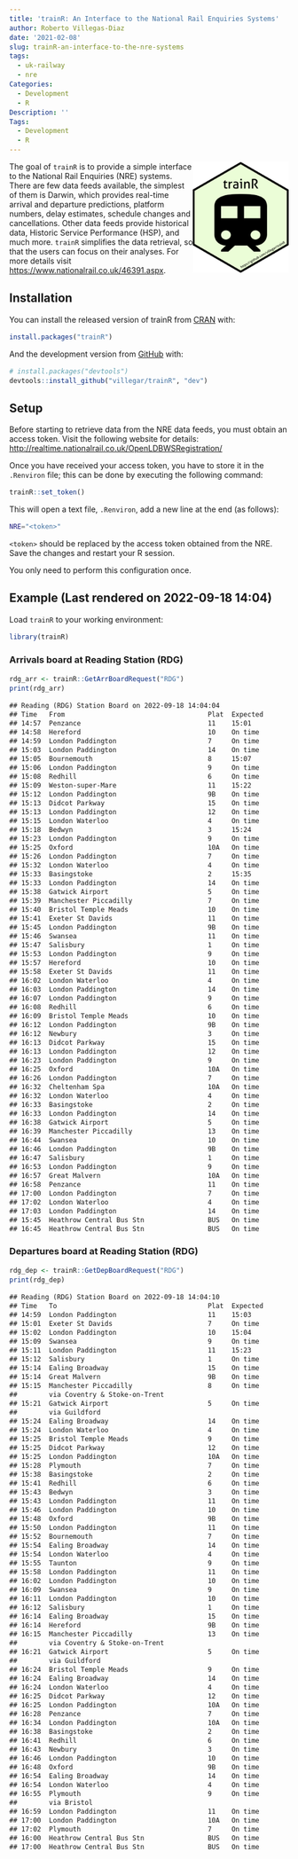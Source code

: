 ```yaml
---
title: 'trainR: An Interface to the National Rail Enquiries Systems'
author: Roberto Villegas-Diaz
date: '2021-02-08'
slug: trainR-an-interface-to-the-nre-systems
tags:
  - uk-railway
  - nre
Categories:
  - Development
  - R
Description: ''
Tags:
  - Development
  - R
---
```


<img src="https://raw.githubusercontent.com/villegar/trainR/main/inst/images/logo.png" alt="logo" align="right" height=200px/>

The goal of `trainR` is to provide a simple interface to the 
National Rail Enquiries (NRE) systems. There are few data feeds 
available, the simplest of them is Darwin, which provides real-time 
arrival and departure predictions, platform numbers, delay estimates, 
schedule changes and cancellations. Other data feeds provide historical 
data, Historic Service Performance (HSP), and much more. `trainR` 
simplifies the data retrieval, so that the users can focus on their 
analyses. For more details visit 
https://www.nationalrail.co.uk/46391.aspx.

## Installation

You can install the released version of trainR from [CRAN](https://CRAN.R-project.org) with:

``` r
install.packages("trainR")
```

And the development version from [GitHub](https://github.com/) with:

``` r
# install.packages("devtools")
devtools::install_github("villegar/trainR", "dev")
```

## Setup
Before starting to retrieve data from the NRE data feeds, you must obtain an access token. 
Visit the following website for details: http://realtime.nationalrail.co.uk/OpenLDBWSRegistration/

Once you have received your access token, you have to store it in the `.Renviron` file; this can be 
done by executing the following command:


```r
trainR::set_token()
```

This will open a text file, `.Renviron`, add a new line at the end (as follows):

```bash
NRE="<token>"
```

`<token>` should be replaced by the access token obtained from the NRE. Save the changes and restart 
your R session.

You only need to perform this configuration once.

## Example (Last rendered on 2022-09-18 14:04)

Load `trainR` to your working environment:

```r
library(trainR)
```

### Arrivals board at Reading Station (RDG)


```r
rdg_arr <- trainR::GetArrBoardRequest("RDG")
print(rdg_arr)
```

```
## Reading (RDG) Station Board on 2022-09-18 14:04:04
## Time   From                                    Plat  Expected
## 14:57  Penzance                                11    15:01
## 14:58  Hereford                                10    On time
## 14:59  London Paddington                       7     On time
## 15:03  London Paddington                       14    On time
## 15:05  Bournemouth                             8     15:07
## 15:06  London Paddington                       9     On time
## 15:08  Redhill                                 6     On time
## 15:09  Weston-super-Mare                       11    15:22
## 15:12  London Paddington                       9B    On time
## 15:13  Didcot Parkway                          15    On time
## 15:13  London Paddington                       12    On time
## 15:15  London Waterloo                         4     On time
## 15:18  Bedwyn                                  3     15:24
## 15:23  London Paddington                       9     On time
## 15:25  Oxford                                  10A   On time
## 15:26  London Paddington                       7     On time
## 15:32  London Waterloo                         4     On time
## 15:33  Basingstoke                             2     15:35
## 15:33  London Paddington                       14    On time
## 15:38  Gatwick Airport                         5     On time
## 15:39  Manchester Piccadilly                   7     On time
## 15:40  Bristol Temple Meads                    10    On time
## 15:41  Exeter St Davids                        11    On time
## 15:45  London Paddington                       9B    On time
## 15:46  Swansea                                 11    On time
## 15:47  Salisbury                               1     On time
## 15:53  London Paddington                       9     On time
## 15:57  Hereford                                10    On time
## 15:58  Exeter St Davids                        11    On time
## 16:02  London Waterloo                         4     On time
## 16:03  London Paddington                       14    On time
## 16:07  London Paddington                       9     On time
## 16:08  Redhill                                 6     On time
## 16:09  Bristol Temple Meads                    10    On time
## 16:12  London Paddington                       9B    On time
## 16:12  Newbury                                 3     On time
## 16:13  Didcot Parkway                          15    On time
## 16:13  London Paddington                       12    On time
## 16:23  London Paddington                       9     On time
## 16:25  Oxford                                  10A   On time
## 16:26  London Paddington                       7     On time
## 16:32  Cheltenham Spa                          10A   On time
## 16:32  London Waterloo                         4     On time
## 16:33  Basingstoke                             2     On time
## 16:33  London Paddington                       14    On time
## 16:38  Gatwick Airport                         5     On time
## 16:39  Manchester Piccadilly                   13    On time
## 16:44  Swansea                                 10    On time
## 16:46  London Paddington                       9B    On time
## 16:47  Salisbury                               1     On time
## 16:53  London Paddington                       9     On time
## 16:57  Great Malvern                           10A   On time
## 16:58  Penzance                                11    On time
## 17:00  London Paddington                       7     On time
## 17:02  London Waterloo                         4     On time
## 17:03  London Paddington                       14    On time
## 15:45  Heathrow Central Bus Stn                BUS   On time
## 16:45  Heathrow Central Bus Stn                BUS   On time
```

### Departures board at Reading Station (RDG)


```r
rdg_dep <- trainR::GetDepBoardRequest("RDG")
print(rdg_dep)
```

```
## Reading (RDG) Station Board on 2022-09-18 14:04:10
## Time   To                                      Plat  Expected
## 14:59  London Paddington                       11    15:03
## 15:01  Exeter St Davids                        7     On time
## 15:02  London Paddington                       10    15:04
## 15:09  Swansea                                 9     On time
## 15:11  London Paddington                       11    15:23
## 15:12  Salisbury                               1     On time
## 15:14  Ealing Broadway                         15    On time
## 15:14  Great Malvern                           9B    On time
## 15:15  Manchester Piccadilly                   8     On time
##        via Coventry & Stoke-on-Trent           
## 15:21  Gatwick Airport                         5     On time
##        via Guildford                           
## 15:24  Ealing Broadway                         14    On time
## 15:24  London Waterloo                         4     On time
## 15:25  Bristol Temple Meads                    9     On time
## 15:25  Didcot Parkway                          12    On time
## 15:25  London Paddington                       10A   On time
## 15:28  Plymouth                                7     On time
## 15:38  Basingstoke                             2     On time
## 15:41  Redhill                                 6     On time
## 15:43  Bedwyn                                  3     On time
## 15:43  London Paddington                       11    On time
## 15:46  London Paddington                       10    On time
## 15:48  Oxford                                  9B    On time
## 15:50  London Paddington                       11    On time
## 15:52  Bournemouth                             7     On time
## 15:54  Ealing Broadway                         14    On time
## 15:54  London Waterloo                         4     On time
## 15:55  Taunton                                 9     On time
## 15:58  London Paddington                       11    On time
## 16:02  London Paddington                       10    On time
## 16:09  Swansea                                 9     On time
## 16:11  London Paddington                       10    On time
## 16:12  Salisbury                               1     On time
## 16:14  Ealing Broadway                         15    On time
## 16:14  Hereford                                9B    On time
## 16:15  Manchester Piccadilly                   13    On time
##        via Coventry & Stoke-on-Trent           
## 16:21  Gatwick Airport                         5     On time
##        via Guildford                           
## 16:24  Bristol Temple Meads                    9     On time
## 16:24  Ealing Broadway                         14    On time
## 16:24  London Waterloo                         4     On time
## 16:25  Didcot Parkway                          12    On time
## 16:25  London Paddington                       10A   On time
## 16:28  Penzance                                7     On time
## 16:34  London Paddington                       10A   On time
## 16:38  Basingstoke                             2     On time
## 16:41  Redhill                                 6     On time
## 16:43  Newbury                                 3     On time
## 16:46  London Paddington                       10    On time
## 16:48  Oxford                                  9B    On time
## 16:54  Ealing Broadway                         14    On time
## 16:54  London Waterloo                         4     On time
## 16:55  Plymouth                                9     On time
##        via Bristol                             
## 16:59  London Paddington                       11    On time
## 17:00  London Paddington                       10A   On time
## 17:02  Plymouth                                7     On time
## 16:00  Heathrow Central Bus Stn                BUS   On time
## 17:00  Heathrow Central Bus Stn                BUS   On time
```
